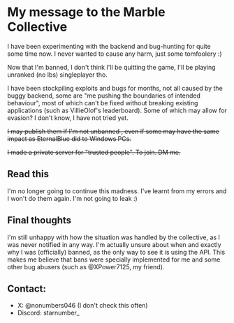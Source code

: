 # My message to the Marble Collective 
I have been experimenting with the backend and bug-hunting for quite some time now. I never wanted to cause any harm, just some tomfoolery :)

Now that I'm banned, I don't think I'll be quitting the game, I'll be playing unranked (no lbs) singleplayer tho.

I have been stockpiling exploits and bugs for months, not all caused by the buggy backend, some are "me pushing the boundaries of intended behaviour", most of which can't be fixed without breaking existing applications (such as VillieOlof's leaderboard). Some of which may allow for evasion? I don't know, I have not tried yet.

~~I may publish them if I'm not unbanned , even if some may have the same impact as EternalBlue did to Windows PCs.~~

~~I made a private server for "trusted people". To join. DM me.~~

## Read this
I'm no longer going to continue this madness. I've learnt from my errors and I won't do them again. I'm not going to leak :)

## Final thoughts
I'm still unhappy with how the situation was handled by the collective, as I was never notified in any way. I'm actually unsure about when and exactly why I was (officially) banned, as the only way to see it is using the API. This makes me believe that bans were specially implemented for me and some other bug abusers (such as @XPower7125, my friend). 

## Contact:
- X: @nonumbers046 (I don't check this often)
- Discord: starnumber_
